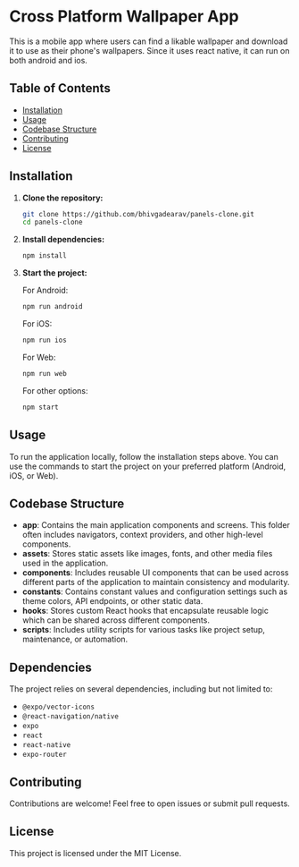 # Cross Platform Wallpaper App

This is a mobile app where users can find a likable wallpaper and download it to use as their phone's wallpapers. Since it uses react native, it can run on both android and ios.

## Table of Contents

- [Installation](#installation)
- [Usage](#usage)
- [Codebase Structure](#codebase-structure)
- [Contributing](#contributing)
- [License](#license)

## Installation

1. **Clone the repository:**

    ```sh
    git clone https://github.com/bhivgadearav/panels-clone.git
    cd panels-clone
    ```

2. **Install dependencies:**

    ```sh
    npm install
    ```

3. **Start the project:**

    For Android:
    ```sh
    npm run android
    ```

    For iOS:
    ```sh
    npm run ios
    ```

    For Web:
    ```sh
    npm run web
    ```

    For other options:
    ```sh
    npm start
    ```

## Usage

To run the application locally, follow the installation steps above. You can use the commands to start the project on your preferred platform (Android, iOS, or Web).

## Codebase Structure

- **app**: Contains the main application components and screens. This folder often includes navigators, context providers, and other high-level components.
- **assets**: Stores static assets like images, fonts, and other media files used in the application.
- **components**: Includes reusable UI components that can be used across different parts of the application to maintain consistency and modularity.
- **constants**: Contains constant values and configuration settings such as theme colors, API endpoints, or other static data.
- **hooks**: Stores custom React hooks that encapsulate reusable logic which can be shared across different components.
- **scripts**: Includes utility scripts for various tasks like project setup, maintenance, or automation.

## Dependencies

The project relies on several dependencies, including but not limited to:

- `@expo/vector-icons`
- `@react-navigation/native`
- `expo`
- `react`
- `react-native`
- `expo-router`

## Contributing

Contributions are welcome! Feel free to open issues or submit pull requests.

## License

This project is licensed under the MIT License.
